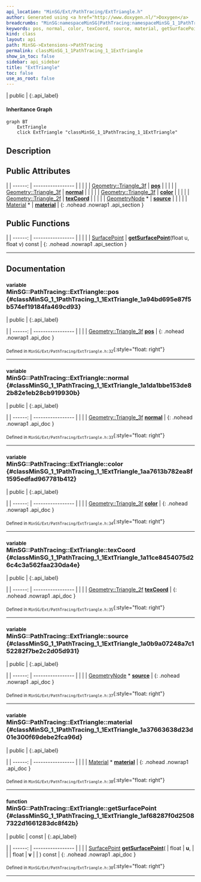 ```yaml
---
api_location: "MinSG/Ext/PathTracing/ExtTriangle.h"
author: Generated using <a href="http://www.doxygen.nl/">Doxygen</a>
breadcrumbs: "MinSG:namespaceMinSG|PathTracing:namespaceMinSG_1_1PathTracing"
keywords: pos, normal, color, texCoord, source, material, getSurfacePoint
kind: class
layout: api
path: MinSG->Extensions->PathTracing
permalink: classMinSG_1_1PathTracing_1_1ExtTriangle
show_in_toc: false
sidebar: api_sidebar
title: "ExtTriangle"
toc: false
use_as_root: false
---
```


| public |
{:.api_label}

#### Inheritance Graph

```mermaid
graph BT
	ExtTriangle
	click ExtTriangle "classMinSG_1_1PathTracing_1_1ExtTriangle"
```

## Description





## Public Attributes

|
| ------: | ----------------- |
|  | |
| [Geometry::Triangle_3f](namespaceGeometry#namespaceGeometry_1a51252479e75f88c6980e2ba9dcbec96d) | **[pos](#classMinSG_1_1PathTracing_1_1ExtTriangle_1a94bd695e87f5b574ef19184fa469cd93)**  |
|  | |
| [Geometry::Triangle_3f](namespaceGeometry#namespaceGeometry_1a51252479e75f88c6980e2ba9dcbec96d) | **[normal](#classMinSG_1_1PathTracing_1_1ExtTriangle_1a1da1bbe153de82b82e1eb28cb919930b)**  |
|  | |
| [Geometry::Triangle_3f](namespaceGeometry#namespaceGeometry_1a51252479e75f88c6980e2ba9dcbec96d) | **[color](#classMinSG_1_1PathTracing_1_1ExtTriangle_1aa7613b782ea8f1595edfad967781b412)**  |
|  | |
| [Geometry::Triangle_2f](namespaceGeometry#namespaceGeometry_1af4bd71ad2213b9f26524485c51c65ccb) | **[texCoord](#classMinSG_1_1PathTracing_1_1ExtTriangle_1a11ce8454075d26c4c3a562faa230da4e)**  |
|  | |
| [GeometryNode](classMinSG_1_1GeometryNode) * | **[source](#classMinSG_1_1PathTracing_1_1ExtTriangle_1a0b9a07248a7c152282f7be2c2d05d931)**  |
|  | |
| [Material](classMinSG_1_1PathTracing_1_1Material) * | **[material](#classMinSG_1_1PathTracing_1_1ExtTriangle_1a37663638d23d01e300f69debe2fca96d)**  |
{: .nohead .nowrap1 .api_section }


## Public Functions

|
| ------: | ----------------- |
|  | |
| [SurfacePoint](classMinSG_1_1PathTracing_1_1SurfacePoint) | **[getSurfacePoint](#classMinSG_1_1PathTracing_1_1ExtTriangle_1af68287f0d25087322d1661283dc8f42b)**(float u, float v) const |
{: .nohead .nowrap1 .api_section }


-------------------------------------------------------------------

## Documentation

### <small>variable</small><br/> MinSG::PathTracing::ExtTriangle::pos {#classMinSG_1_1PathTracing_1_1ExtTriangle_1a94bd695e87f5b574ef19184fa469cd93}

| public |
{:.api_label}

|
| ------: | ----------------- |
|  |
| [Geometry::Triangle_3f](namespaceGeometry#namespaceGeometry_1a51252479e75f88c6980e2ba9dcbec96d) **[pos](#classMinSG_1_1PathTracing_1_1ExtTriangle_1a94bd695e87f5b574ef19184fa469cd93)**  |
{: .nohead .nowrap1 .api_doc }





<sub>Defined in `MinSG/Ext/PathTracing/ExtTriangle.h:32`</sub>{:style="float: right"}

-------------------------------------------------------------------

### <small>variable</small><br/> MinSG::PathTracing::ExtTriangle::normal {#classMinSG_1_1PathTracing_1_1ExtTriangle_1a1da1bbe153de82b82e1eb28cb919930b}

| public |
{:.api_label}

|
| ------: | ----------------- |
|  |
| [Geometry::Triangle_3f](namespaceGeometry#namespaceGeometry_1a51252479e75f88c6980e2ba9dcbec96d) **[normal](#classMinSG_1_1PathTracing_1_1ExtTriangle_1a1da1bbe153de82b82e1eb28cb919930b)**  |
{: .nohead .nowrap1 .api_doc }





<sub>Defined in `MinSG/Ext/PathTracing/ExtTriangle.h:33`</sub>{:style="float: right"}

-------------------------------------------------------------------

### <small>variable</small><br/> MinSG::PathTracing::ExtTriangle::color {#classMinSG_1_1PathTracing_1_1ExtTriangle_1aa7613b782ea8f1595edfad967781b412}

| public |
{:.api_label}

|
| ------: | ----------------- |
|  |
| [Geometry::Triangle_3f](namespaceGeometry#namespaceGeometry_1a51252479e75f88c6980e2ba9dcbec96d) **[color](#classMinSG_1_1PathTracing_1_1ExtTriangle_1aa7613b782ea8f1595edfad967781b412)**  |
{: .nohead .nowrap1 .api_doc }





<sub>Defined in `MinSG/Ext/PathTracing/ExtTriangle.h:34`</sub>{:style="float: right"}

-------------------------------------------------------------------

### <small>variable</small><br/> MinSG::PathTracing::ExtTriangle::texCoord {#classMinSG_1_1PathTracing_1_1ExtTriangle_1a11ce8454075d26c4c3a562faa230da4e}

| public |
{:.api_label}

|
| ------: | ----------------- |
|  |
| [Geometry::Triangle_2f](namespaceGeometry#namespaceGeometry_1af4bd71ad2213b9f26524485c51c65ccb) **[texCoord](#classMinSG_1_1PathTracing_1_1ExtTriangle_1a11ce8454075d26c4c3a562faa230da4e)**  |
{: .nohead .nowrap1 .api_doc }





<sub>Defined in `MinSG/Ext/PathTracing/ExtTriangle.h:35`</sub>{:style="float: right"}

-------------------------------------------------------------------

### <small>variable</small><br/> MinSG::PathTracing::ExtTriangle::source {#classMinSG_1_1PathTracing_1_1ExtTriangle_1a0b9a07248a7c152282f7be2c2d05d931}

| public |
{:.api_label}

|
| ------: | ----------------- |
|  |
| [GeometryNode](classMinSG_1_1GeometryNode) * **[source](#classMinSG_1_1PathTracing_1_1ExtTriangle_1a0b9a07248a7c152282f7be2c2d05d931)**  |
{: .nohead .nowrap1 .api_doc }





<sub>Defined in `MinSG/Ext/PathTracing/ExtTriangle.h:37`</sub>{:style="float: right"}

-------------------------------------------------------------------

### <small>variable</small><br/> MinSG::PathTracing::ExtTriangle::material {#classMinSG_1_1PathTracing_1_1ExtTriangle_1a37663638d23d01e300f69debe2fca96d}

| public |
{:.api_label}

|
| ------: | ----------------- |
|  |
| [Material](classMinSG_1_1PathTracing_1_1Material) * **[material](#classMinSG_1_1PathTracing_1_1ExtTriangle_1a37663638d23d01e300f69debe2fca96d)**  |
{: .nohead .nowrap1 .api_doc }





<sub>Defined in `MinSG/Ext/PathTracing/ExtTriangle.h:38`</sub>{:style="float: right"}

-------------------------------------------------------------------

### <small>function</small><br/> MinSG::PathTracing::ExtTriangle::getSurfacePoint {#classMinSG_1_1PathTracing_1_1ExtTriangle_1af68287f0d25087322d1661283dc8f42b}

| public | const |
{:.api_label}

|
| ------: | ----------------- |
|  |
| [SurfacePoint](classMinSG_1_1PathTracing_1_1SurfacePoint) **[getSurfacePoint](#classMinSG_1_1PathTracing_1_1ExtTriangle_1af68287f0d25087322d1661283dc8f42b)**( | float | **u**, |
| | float | **v** |
|   ) const |
{: .nohead .nowrap1 .api_doc }





<sub>Defined in `MinSG/Ext/PathTracing/ExtTriangle.h:30`</sub>{:style="float: right"}

-------------------------------------------------------------------

